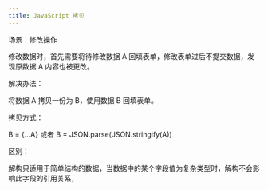 ```yaml
---
title: JavaScript 拷贝
---
```


场景：修改操作

修改数据时，首先需要将待修改数据 A 回填表单，修改表单过后不提交数据，发现原数据 A 内容也被更改。

解决办法：

将数据 A 拷贝一份为 B，使用数据 B 回填表单。

拷贝方式：

B = {...A} 或者 B = JSON.parse(JSON.stringify(A))

区别：

解构只适用于简单结构的数据，当数据中的某个字段值为复杂类型时，解构不会影响此字段的引用关系，
